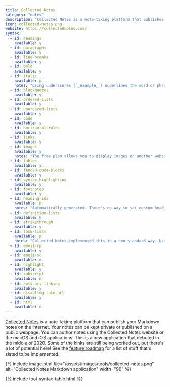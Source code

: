 ```yaml
---
title: Collected Notes
category: "notes"
description: "Collected Notes is a note-taking platform that publishes to the internet."
icon: collected-notes.png
website: https://collectednotes.com/
syntax:
  - id: headings
    available: y
  - id: paragraphs
    available: y
  - id: line-breaks
    available: y
  - id: bold
    available: y
  - id: italic
    available: p
    notes: "Using underscores (`_example_`) underlines the word or phrase instead of italicizing it."
  - id: blockquotes
    available: y
  - id: ordered-lists
    available: y
  - id: unordered-lists
    available: y
  - id: code
    available: y
  - id: horizontal-rules
    available: y
  - id: links
    available: y
  - id: images
    available: y
    notes: "The free plan allows you to display images on another website or server. To upload images, you'll need to subscribe to the premium plan."
  - id: tables
    available: y
  - id: fenced-code-blocks
    available: y
  - id: syntax-highlighting
    available: y
  - id: footnotes
    available: y
  - id: heading-ids
    available: p
    notes: "Automatically generated. There's no way to set custom heading IDs."
  - id: definition-lists
    available: n
  - id: strikethrough
    available: y
  - id: task-lists
    available: p
    notes: "Collected Notes implemented this in a non-standard way. Use a dash and brackets without a space in between (`-[x] task`)."
  - id: emoji-cp
    available: y
  - id: emoji-sc
    available: n
  - id: highlight
    available: y
  - id: subscript
    available: n
  - id: auto-url-linking
    available: y
  - id: disabling-auto-url
    available: y
  - id: html
    available: n
---
```


[Collected Notes](https://collectednotes.com) is a note-taking platform that can publish your Markdown notes on the internet. Your notes can be kept private or published on a public webpage. You can author notes using the Collected Notes website or the macOS and iOS applications. This is a new application that debuted in the middle of 2020. Some of the kinks are still being worked out, but there's a lot of potential here! See the [feature roadmap](https://collectednotes.com/blog/roadmap) for a list of stuff that's slated to be implemented.

{% include image.html file="/assets/images/tools/collected-notes.png" alt="Collected Notes Markdown application" width="90" %}

{% include tool-syntax-table.html %}
